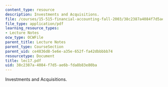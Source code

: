 ```yaml
---
content_type: resource
description: Investments and Acquisitions.
file: /courses/15-515-financial-accounting-fall-2003/38c2387a4084f7d5ae6bfda8b83e80ba_lec17.pdf
file_type: application/pdf
learning_resource_types:
- Lecture Notes
ocw_type: OCWFile
parent_title: Lecture Notes
parent_type: CourseSection
parent_uid: ce4836d8-5e6e-a35e-652f-fa42dbbbbb74
resourcetype: Document
title: lec17.pdf
uid: 38c2387a-4084-f7d5-ae6b-fda8b83e80ba
---
```

Investments and Acquisitions.


